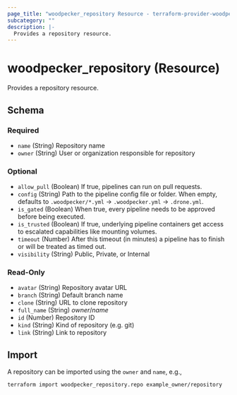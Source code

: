 ```yaml
---
page_title: "woodpecker_repository Resource - terraform-provider-woodpecker"
subcategory: ""
description: |-
  Provides a repository resource.
---
```


# woodpecker_repository (Resource)

Provides a repository resource.

<!-- schema generated by tfplugindocs -->
## Schema

### Required

- `name` (String) Repository name
- `owner` (String) User or organization responsible for repository

### Optional

- `allow_pull` (Boolean) If true, pipelines can run on pull requests.
- `config` (String) Path to the pipeline config file or folder. When empty, defaults to `.woodpecker/*.yml` -> `.woodpecker.yml` -> `.drone.yml`.
- `is_gated` (Boolean) When true, every pipeline needs to be approved before being executed.
- `is_trusted` (Boolean) If true, underlying pipeline containers get access to escalated capabilities like mounting volumes.
- `timeout` (Number) After this timeout (in minutes) a pipeline has to finish or will be treated as timed out.
- `visibility` (String) Public, Private, or Internal

### Read-Only

- `avatar` (String) Repository avatar URL
- `branch` (String) Default branch name
- `clone` (String) URL to clone repository
- `full_name` (String) *owner*/*name*
- `id` (Number) Repository ID
- `kind` (String) Kind of repository (e.g. git)
- `link` (String) Link to repository

## Import

A repository can be imported using the `owner` and `name`, e.g.,

```shell
terraform import woodpecker_repository.repo example_owner/repository
```